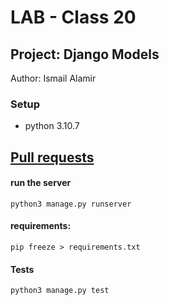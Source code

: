 # LAB - Class 20

## Project: Django Models

Author: Ismail Alamir


### Setup
-  python 3.10.7

## [Pull requests](https://github.com/IsmailAlamir/django-models/pull/2)


#### run the server
```
python3 manage.py runserver
```

#### requirements:
```
pip freeze > requirements.txt
```

#### Tests
```
python3 manage.py test
```
